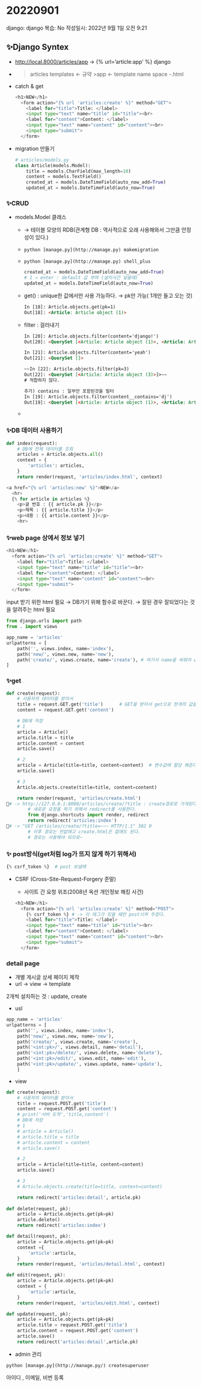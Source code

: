 # 20220901

django: django
복습: No
작성일시: 2022년 9월 1일 오전 9:21

## ✨Django Syntex

- http://local.8000/articles/app
→ {% url=’article:app’ %}
django
- >articles
    >templates ← 규약
        >app ← template name space
            -.html
- catch & get
    
    ```python
    <h1>NEW</h1>
      <form action="{% url 'articles:create' %}" method="GET">
        <label for="title">Title: </label>
        <input type="text" name="title" id="title"><br>
        <label for="content">Content: </label>
        <input type="text" name="content" id="content"><br>
        <input type="submit">
      </form>
    ```
    
- migration 만들기
    
    ```python
    # articles/models.py
    class Article(models.Model):
        title = models.CharField(max_length=10)
        content = models.TextField()
        created_at = models.DateTimeField(auto_now_add=True)
        updated_at = models.DateTimeField(auto_now=True)
    ```
    

### ✨CRUD

- models.Model 클래스
    - → 테이블 모양의 RDB(관계형 DB : 역사적으로 오래 사용해와서 그만큼 안정성이 있다.)
    - `python [manage.py](http://manage.py) makemigration`
    - `python [manage.py](http://manage.py) shell_plus`
        
        ```python
        created_at = models.DateTimeField(auto_now_add=True)
        # 1 → enter : default 값 부여 (설치시간 넣을때)
        updated_at = models.DateTimeField(auto_now=True)
        ```
        
    - get() : unique한 값에서만 사용 가능하다. → pk만 가능( 1개만 들고 오는 것)
        
        ```html
        In [18]: Article.objects.get(pk=1)
        Out[18]: <Article: Article object (1)>
        ```
        
    - filter : 걸러내기
        
        ```html
        In [20]: Article.objects.filter(content='django!')
        Out[20]: <QuerySet [<Article: Article object (1)>, <Article: Article object (2)>, <Article: Article object (3)>]>
        
        In [21]: Article.objects.filter(content='yeah')
        Out[21]: <QuerySet []>
        
        ~~In [22]: Article.objects.filter(pk=3)
        Out[22]: <QuerySet [<Article: Article object (3)>]>~~
        # 적합하지 않다. 
        
        추가) contains : 일부만 포함된것을 필터
        In [19]: Article.objects.filter(content__contains='dj')
        Out[19]: <QuerySet [<Article: Article object (1)>, <Article: Article object (2)>, <Article: Article object (3)>]>
        ```
        
    - 

### ✨DB 데이터 사용하기

```python
def index(request):
    # DB에 전체 데이터를 조회
    articles = Article.objects.all()
    context = {
        'articles': articles,
    }
    return render(request, 'articles/index.html', context)
```

```python
<a href="{% url 'articles:new' %}">NEW</a>
  <hr>
  {% for article in articles %}
    <p>글 번호 : {{ article.pk }}</p>
    <p>제목 : {{ article.title }}</p>
    <p>내용 : {{ article.content }}</p>
    <hr>
```

### ✨web page 상에서 정보 넣기

```python
<h1>NEW</h1>
  <form action="{% url 'articles:create' %}" method="GET">
    <label for="title">Title: </label>
    <input type="text" name="title" id="title"><br>
    <label for="content">Content: </label>
    <input type="text" name="content" id="content"><br>
    <input type="submit">
  </form>
```

input 받기 위한 html 필요 → DB가기 위해 함수로 바꾼다. → 잘된 경우 잘되었다는 것을 알려주는 html 필요

```python
from django.urls import path
from . import views

app_name = 'articles'
urlpatterns = [
    path('', views.index, name='index'),
    path('new/', views.new, name='new'),
    path('create/', views.create, name='create'), # 여기서 name을 써줘야 url 'articles:create' 사용 가능
]
```

### ✨get

```python
def create(request):
    # 사용자의 데이터를 받아서
    title = request.GET.get('title')      # GET을 받아서 get으로 한개의 값을 넣어준다.
    content = request.GET.get('content')

    # DB에 저장
    # 1
    article = Article()
    article.title = title
    article.content = content
    article.save()

    # 2
    article = Article(title=title, content=content)  # 변수값에 할당 해준다.
    article.save()

    # 3
    Article.objects.create(title=title, content=content)

    return render(request, 'articles/create.html')
🍟# -> http://127.0.0.1:8000/articles/create/?title : create경로로 가게된다.
		# 새로운 요청을 하기 위해서 redirect를 사용한다.
		from django.shortcuts import render, redirect
		return redirect('articles:index')
🍟# -> "GET /articles/create/?title=~~~ HTTP/1.1" 302 0
		# 이후 경로는 안없애고 create.html은 없애도 된다. 
		# 경로는 사용해야 되므로~
```

### ✨ post방식(get처럼 log가 뜨지 않게 하기 위해서)

```python
{% csrf_token %}  # post 보낼때
```

- CSRF (Cross-Site-Request-Forgery 준말)
    - 사이트 간 요청 위조(2008년 옥션 개인정보 해킹 사건)
    
    ```python
    <h1>NEW</h1>
      <form action="{% url 'articles:create' %}" method="POST">
        {% csrf_token %} # -> 이 태그가 있을 때만 post시켜 주겠다.
        <label for="title">Title: </label>
        <input type="text" name="title" id="title"><br>
        <label for="content">Content: </label>
        <input type="text" name="content" id="content"><br>
        <input type="submit">
      </form>
    ```
    

### detail page

- 개별 게시글 상세 페이지 제작
- url → view → template

2개씩 설치하는 것 : update, create

- usl

```python
app_name = 'articles'
urlpatterns = [
    path('', views.index, name='index'),
    path('new/', views.new, name='new'),
    path('create/', views.create, name='create'),
    path('<int:pk>/', views.detail, name='detail'),
    path('<int:pk>/delete/', views.delete, name='delete'),   
    path('<int:pk>/edit/', views.edit, name='edit'),
    path('<int:pk>/update/', views.update, name='update'),
    ]
```

- view

```python
def create(request):
    # 사용자의 데이터를 받아서
    title = request.POST.get('title')
    content = request.POST.get('content')
    # print('서버 도착','title,content')
    # DB에 저장
    # 1
    # article = Article()
    # article.title = title
    # article.content = content
    # article.save()

    # 2
    article = Article(title=title, content=content)
    article.save()

    # 3
    # Article.objects.create(title=title, content=content)

    return redirect('articles:detail', article.pk)
    
def delete(request, pk):
    article = Article.objects.get(pk=pk)
    article.delete()
    return redirect('articles:index')

def detail(request, pk):
    article = Article.objects.get(pk=pk)
    context ={
        'article':article,
    }
    return render(request, 'articles/detail.html', context)

def edit(request, pk):
    article = Article.objects.get(pk=pk)
    context = {
        'article':article,
    }
    return render(request, 'articles/edit.html', context)

def update(request, pk):
    article = Article.objects.get(pk=pk)
    article.title = request.POST.get('title')
    article.content = request.POST.get('content')
    article.save()
    return redirect('articles:detail',article.pk)
```

- admin 관리

`python [manage.py](http://manage.py/) createsuperuser`

아이디 , 이메일, 비번 등록